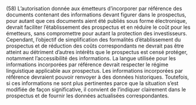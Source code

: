 (58) L’autorisation donnée aux émetteurs d’incorporer par référence des documents contenant des informations devant figurer dans le prospectus, pour autant que ces documents aient été publiés sous forme électronique, devrait faciliter l’établissement des prospectus et en réduire le coût pour les émetteurs, sans compromettre pour autant la protection des investisseurs. Cependant, l’objectif de simplification des formalités d’établissement du prospectus et de réduction des coûts correspondants ne devrait pas être atteint au détriment d’autres intérêts que le prospectus est censé protéger, notamment l’accessibilité des informations. La langue utilisée pour les informations incorporées par référence devrait respecter le régime linguistique applicable aux prospectus. Les informations incorporées par référence devraient pouvoir renvoyer à des données historiques. Toutefois, si ces informations ne sont plus pertinentes parce que la situation s’est modifiée de façon significative, il convient de l’indiquer clairement dans le prospectus et de fournir les données actualisées correspondantes.